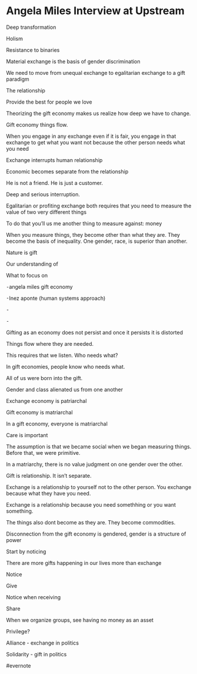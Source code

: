 # Angela Miles Interview at Upstream

Deep transformation

Holism

Resistance to binaries

Material exchange is the basis of gender discrimination

We need to move from unequal exchange to egalitarian exchange to a gift paradigm

The relationship

Provide the best for people we love

Theorizing the gift economy makes us realize how deep we have to change.

Gift economy things flow.

When you engage in any exchange even if it is fair, you engage in that exchange to get what you want not because the other person needs what you need

Exchange interrupts human relationship

Economic becomes separate from the relationship

He is not a friend. He is just a customer.

Deep and serious interruption.

Egalitarian or profiting exchange both requires that you need to measure the value of two very different things

To do that you’ll us me another thing to measure against: money

When you measure things, they become other than what they are. They become the basis of inequality. One gender, race, is superior than another.

Nature is gift

Our understanding of

What to focus on

⁃angela miles gift economy

⁃Inez aponte (human systems approach)

⁃

⁃

Gifting as an economy does not persist and once it persists it is distorted

Things flow where they are needed.

This requires that we listen. Who needs what?

In gift economies, people know who needs what.

All of us were born into the gift.

Gender and class alienated us from one another

Exchange economy is patriarchal

Gift economy is matriarchal

In a gift economy, everyone is matriarchal

Care is important

The assumption is that we became social when we began measuring things. Before that, we were primitive.

In a matriarchy, there is no value judgment on one gender over the other.

Gift is relationship. It isn’t separate.

Exchange is a relationship to yourself not to the other person. You exchange because what they have you need.

Exchange is a relationship because you need somethhing or you want something.

The things also dont become as they are. They become commodities.

Disconnection from the gift economy is gendered, gender is a structure of power

Start by noticing

There are more gifts happening in our lives more than exchange

Notice

Give

Notice when receiving

Share

When we organize groups, see having no money as an asset

Privilege?

Alliance - exchange in politics

Solidarity - gift in politics

\#evernote

